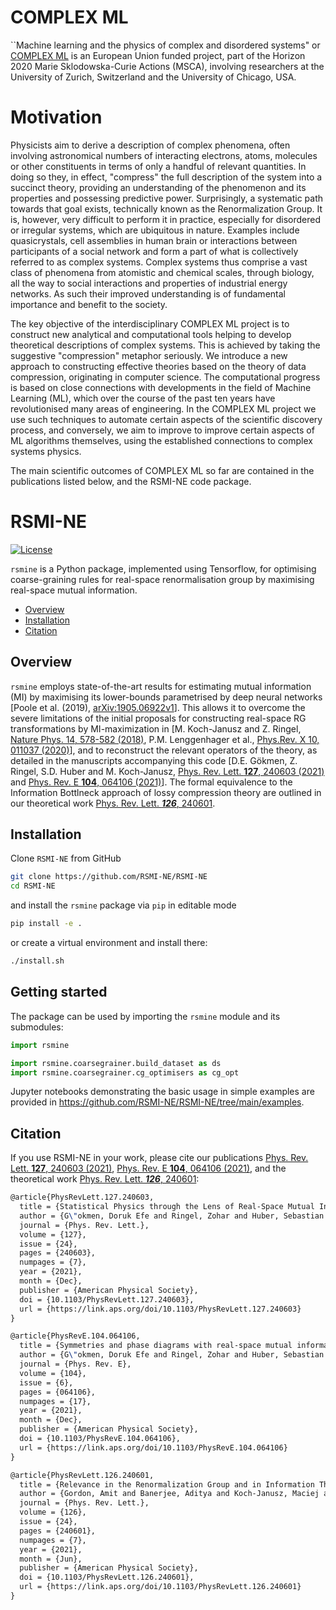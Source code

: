 # COMPLEX ML
``Machine learning and the physics of complex and disordered systems" or [COMPLEX ML](https://cordis.europa.eu/project/id/896004) is an European Union funded project, part of the Horizon 2020 Marie Sklodowska-Curie Actions (MSCA), involving researchers at the University of Zurich, Switzerland and the University of Chicago, USA.

# Motivation

Physicists aim to derive a description of complex phenomena, often involving astronomical numbers of interacting electrons, atoms, molecules or other constituents in terms of only a handful of relevant quantities. In doing so they, in effect, "compress" the full description of the system into a succinct theory, providing an understanding of the phenomenon and its properties and possessing predictive power. Surprisingly, a systematic path towards that goal exists, technically known as the Renormalization Group. It is, however, very difficult to perform it in practice, especially for disordered or irregular systems, which are ubiquitous in nature. Examples include quasicrystals, cell assemblies in human brain or interactions between participants of a social network and form a part of what is collectively referred to as complex systems. Complex systems thus comprise a vast class of phenomena from atomistic and chemical scales, through biology, all the way to social interactions and properties of industrial energy networks.
As such their improved understanding is of fundamental importance and benefit to the society.

The key objective of the interdisciplinary COMPLEX ML project is to construct new analytical and computational tools helping to develop theoretical descriptions of complex systems. This is achieved by taking the suggestive "compression" metaphor seriously. We introduce a new approach to constructing effective theories based on the theory of data compression, originating in computer science.  The computational progress is based on close connections with developments in the field of Machine Learning (ML), which over the course of the past ten years have revolutionised many areas of engineering. In the COMPLEX ML project we use such techniques to automate certain aspects of the scientific discovery process, and conversely, we aim to improve to improve certain aspects of ML algorithms themselves, using the established connections to complex systems physics. 

The main scientific outcomes of COMPLEX ML so far are contained in the publications listed below, and the RSMI-NE code package.


# RSMI-NE

[![License](https://img.shields.io/badge/License-Apache%202.0-blue.svg)](https://opensource.org/licenses/Apache-2.0) 

`rsmine` is a Python package, implemented using Tensorflow, for optimising coarse-graining rules for real-space renormalisation group by maximising real-space mutual information. 

- [Overview](#overview)
- [Installation](#installation-guide)
- [Citation](#citation)

## Overview

`rsmine` employs state-of-the-art results for estimating mutual information (MI) by maximising its lower-bounds parametrised by deep neural networks [Poole et al. (2019), [arXiv:1905.06922v1](https://arxiv.org/abs/1905.06922)]. This allows it to overcome the severe limitations of the initial proposals for constructing real-space RG transformations by MI-maximization in [M. Koch-Janusz and Z. Ringel, [Nature Phys. 14, 578-582 (2018)](https://doi.org/10.1038/s41567-018-0081-4), P.M. Lenggenhager et al., [Phys.Rev. X 10, 011037 (2020)](https://journals.aps.org/prx/abstract/10.1103/PhysRevX.10.011037)], and to reconstruct the relevant operators of the theory, as detailed in the manuscripts accompanying this code [D.E. Gökmen, Z. Ringel, S.D. Huber and M. Koch-Janusz, [Phys. Rev. Lett. **127**, 240603 (2021)](https://journals.aps.org/prl/abstract/10.1103/PhysRevLett.127.240603) and [Phys. Rev. E **104**, 064106 (2021)](https://journals.aps.org/pre/abstract/10.1103/PhysRevE.104.064106)]. The formal equivalence to the Information Bottlneck approach of lossy compression theory are outlined in our theoretical work [Phys. Rev. Lett. ***126***, 240601](https://journals.aps.org/prl/abstract/10.1103/PhysRevLett.126.240601). 


## Installation

Clone `RSMI-NE` from GitHub
```bash
git clone https://github.com/RSMI-NE/RSMI-NE
cd RSMI-NE
```
and install the `rsmine` package via `pip` in editable mode
```bash
pip install -e .
```
or create a virtual environment and install there:
```bash
./install.sh
```

## Getting started

The package can be used by importing the `rsmine` module and its submodules:
```python
import rsmine

import rsmine.coarsegrainer.build_dataset as ds
import rsmine.coarsegrainer.cg_optimisers as cg_opt
```

Jupyter notebooks demonstrating the basic usage in simple examples are provided in <https://github.com/RSMI-NE/RSMI-NE/tree/main/examples>.

## Citation

If you use RSMI-NE in your work, please cite our publications [Phys. Rev. Lett. **127**, 240603 (2021)](https://journals.aps.org/prl/abstract/10.1103/PhysRevLett.127.240603), [Phys. Rev. E **104**, 064106 (2021)](https://journals.aps.org/pre/abstract/10.1103/PhysRevE.104.064106), and the theoretical work [Phys. Rev. Lett. ***126***, 240601](https://journals.aps.org/prl/abstract/10.1103/PhysRevLett.126.240601):

```latex
@article{PhysRevLett.127.240603,
  title = {Statistical Physics through the Lens of Real-Space Mutual Information},
  author = {G\"okmen, Doruk Efe and Ringel, Zohar and Huber, Sebastian D. and Koch-Janusz, Maciej},
  journal = {Phys. Rev. Lett.},
  volume = {127},
  issue = {24},
  pages = {240603},
  numpages = {7},
  year = {2021},
  month = {Dec},
  publisher = {American Physical Society},
  doi = {10.1103/PhysRevLett.127.240603},
  url = {https://link.aps.org/doi/10.1103/PhysRevLett.127.240603}
}

@article{PhysRevE.104.064106,
  title = {Symmetries and phase diagrams with real-space mutual information neural estimation},
  author = {G\"okmen, Doruk Efe and Ringel, Zohar and Huber, Sebastian D. and Koch-Janusz, Maciej},
  journal = {Phys. Rev. E},
  volume = {104},
  issue = {6},
  pages = {064106},
  numpages = {17},
  year = {2021},
  month = {Dec},
  publisher = {American Physical Society},
  doi = {10.1103/PhysRevE.104.064106},
  url = {https://link.aps.org/doi/10.1103/PhysRevE.104.064106}
}

@article{PhysRevLett.126.240601,
  title = {Relevance in the Renormalization Group and in Information Theory},
  author = {Gordon, Amit and Banerjee, Aditya and Koch-Janusz, Maciej and Ringel, Zohar},
  journal = {Phys. Rev. Lett.},
  volume = {126},
  issue = {24},
  pages = {240601},
  numpages = {7},
  year = {2021},
  month = {Jun},
  publisher = {American Physical Society},
  doi = {10.1103/PhysRevLett.126.240601},
  url = {https://link.aps.org/doi/10.1103/PhysRevLett.126.240601}
}
```
